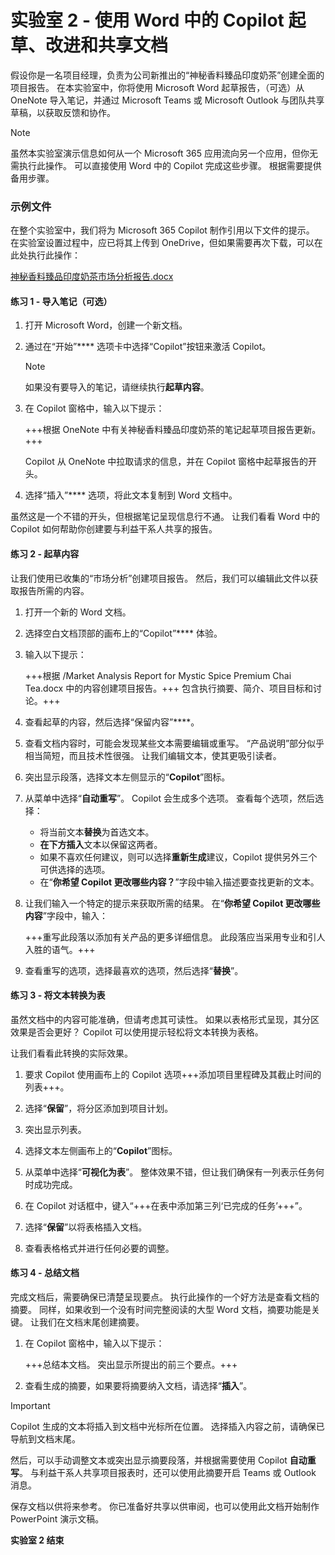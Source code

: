 # 实验室 2 - 使用 Word 中的 Copilot 起草、改进和共享文档

假设你是一名项目经理，负责为公司新推出的“神秘香料臻品印度奶茶”创建全面的项目报告。 在本实验室中，你将使用 Microsoft Word 起草报告，（可选）从 OneNote 导入笔记，并通过 Microsoft Teams 或 Microsoft Outlook 与团队共享草稿，以获取反馈和协作。

> [!NOTE]
> 虽然本实验室演示信息如何从一个 Microsoft 365 应用流向另一个应用，但你无需执行此操作。 可以直接使用 Word 中的 Copilot 完成这些步骤。 根据需要提供备用步骤。

### 示例文件

在整个实验室中，我们将为 Microsoft 365 Copilot 制作引用以下文件的提示。 在实验室设置过程中，应已将其上传到 OneDrive，但如果需要再次下载，可以在此处执行此操作：

[神秘香料臻品印度奶茶市场分析报告.docx](https://go.microsoft.com/fwlink/?linkid=2268826)

#### 练习 1 - 导入笔记（可选）

1. 打开 Microsoft Word，创建一个新文档。

1. 通过在“开始”**** 选项卡中选择“Copilot”按钮来激活 Copilot。

    > [!NOTE]
    > 如果没有要导入的笔记，请继续执行**起草内容**。

1. 在 Copilot 窗格中，输入以下提示：

    +++根据 OneNote 中有关神秘香料臻品印度奶茶的笔记起草项目报告更新。+++

    Copilot 从 OneNote 中拉取请求的信息，并在 Copilot 窗格中起草报告的开头。

1. 选择“插入”**** 选项，将此文本复制到 Word 文档中。

虽然这是一个不错的开头，但根据笔记呈现信息行不通。 让我们看看 Word 中的 Copilot 如何帮助你创建要与利益干系人共享的报告。

#### 练习 2 - 起草内容

让我们使用已收集的“市场分析”创建项目报告。 然后，我们可以编辑此文件以获取报告所需的内容。

1. 打开一个新的 Word 文档。

1. 选择空白文档顶部的画布上的“Copilot”**** 体验。

1. 输入以下提示：

    +++根据 /Market Analysis Report for Mystic Spice Premium Chai Tea.docx 中的内容创建项目报告。+++ 包含执行摘要、简介、项目目标和讨论。+++

1. 查看起草的内容，然后选择“保留内容”****。

1. 查看文档内容时，可能会发现某些文本需要编辑或重写。 “产品说明”部分似乎相当简短，而且技术性很强。 让我们编辑文本，使其更吸引读者。

1. 突出显示段落，选择文本左侧显示的“**Copilot**”图标。

1. 从菜单中选择“**自动重写**”。 Copilot 会生成多个选项。 查看每个选项，然后选择：

    - 将当前文本**替换**为首选文本。
    - **在下方插入**文本以保留这两者。
    - 如果不喜欢任何建议，则可以选择**重新生成**建议，Copilot 提供另外三个可供选择的选项。
    - 在“**你希望 Copilot 更改哪些内容？**”字段中输入描述要查找更新的文本。

1. 让我们输入一个特定的提示来获取所需的结果。 在“**你希望 Copilot 更改哪些内容**”字段中，输入：

    +++重写此段落以添加有关产品的更多详细信息。 此段落应当采用专业和引人入胜的语气。+++

1. 查看重写的选项，选择最喜欢的选项，然后选择“**替换**”。

#### 练习 3 - 将文本转换为表

虽然文档中的内容可能准确，但请考虑其可读性。 如果以表格形式呈现，其分区效果是否会更好？ Copilot 可以使用提示轻松将文本转换为表格。

让我们看看此转换的实际效果。

1. 要求 Copilot 使用画布上的 Copilot 选项+++添加项目里程碑及其截止时间的列表+++。

1. 选择“**保留**”，将分区添加到项目计划。

1. 突出显示列表。

1. 选择文本左侧画布上的“**Copilot**”图标。

1. 从菜单中选择“**可视化为表**”。 整体效果不错，但让我们确保有一列表示任务何时成功完成。

1. 在 Copilot 对话框中，键入“+++在表中添加第三列‘已完成的任务’+++”。

1. 选择“**保留**”以将表格插入文档。

1. 查看表格格式并进行任何必要的调整。

#### 练习 4 - 总结文档

完成文档后，需要确保已清楚呈现要点。 执行此操作的一个好方法是查看文档的摘要。 同样，如果收到一个没有时间完整阅读的大型 Word 文档，摘要功能是关键。 让我们在文档末尾创建摘要。

1. 在 Copilot 窗格中，输入以下提示：

    +++总结本文档。 突出显示所提出的前三个要点。+++

1. 查看生成的摘要，如果要将摘要纳入文档，请选择“**插入**”。

> [!IMPORTANT]
> Copilot 生成的文本将插入到文档中光标所在位置。 选择插入内容之前，请确保已导航到文档末尾。

然后，可以手动调整文本或突出显示摘要段落，并根据需要使用 Copilot **自动重写**。 与利益干系人共享项目报表时，还可以使用此摘要开启 Teams 或 Outlook 消息。

保存文档以供将来参考。 你已准备好共享以供审阅，也可以使用此文档开始制作 PowerPoint 演示文稿。

**实验室 2 结束**